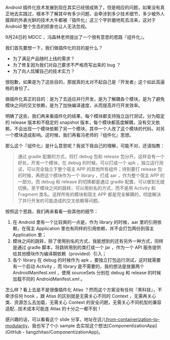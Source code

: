 Android 插件化技术发展到现在其实已经很成熟了，但是相应的问题，如果没有真正地去实践过，根本不了解其中有多少问题，会牵涉到多少技术细节，多少被外人膜拜的外表光鲜的技术大牛都被『插件化』这三个字折磨地死去活来，这对于 Android 整个生态的损害也让人无法忽视。

9月24日的 MDCC ，冯森林老师提出了一个很有意思的思路『组件化』。

我们首先要想一下，我们做插件化的目的是什么？

- 为了满足产品随时上线的需求？
- 为了修复因为我们对自己要求不严格而写出来的 bug ？
- 为了向人炫耀自己的技术实力？

很抱歉，如果是为了这些目的，那就真的太对不起自己是『开发者』这个如此高逼格的身份了。

做插件化真正的目的：是为了去适应并行开发，是为了解耦各个模块，是为了避免模块之间的交叉依赖，是为了加快编译速度，从而提高并行开发效率。

明确了这些，我们再来看插件化的结果，每个模块都支持独立运行测试，分为稳定的 release 版本和不稳定的 snapshot 版本，每个模块都高度解耦，没有交叉依赖，不会出现一个模块依赖了另一个模块，其中一个人改了这个模块的代码，对另一个模块造成影响。这时候，我们再看冯老师的『组件化』思想。

那么这个『组件化』是什么意思呢？我说下我自己的理解，可能不对，还请指教：
> 通过 gradle 配置的方式，将打 debug 包和 release 包分开。这样会有一个好处，开发一个模块，在 debug 的时候，可以打成一个 apk ，独立运行测试，可以完全独立于整个宿主 APP 的其他所有组件；待到要打 release 包的时候，再把这个模块作为一个 library ，打成 aar ，作为整个宿主 APP 的一部分。而 debug 和 release 的切换都是通过 gradle 配置，可以做到无缝切换。至于模块之间的跳转，可以用别名的方式，而不是用 Activity 和 Fragment 类名。这样所有的模块和宿主 APP 都是完全解耦的，彻底解决了并行开发的可能造成的交叉依赖等问题。

按照这个思路，我们再来看看一些其他的细节：

1. 在 Android 里有一个比较爽的一点是，作为 library 的时候，aar 里的引用依赖，在宿主 Application 里也有同样的引用依赖，并不会打包两份到宿主 Application 里；
2. 模块之间的跳转，除了使用别名的方式，我能想到的还有另外一种方式，同样是通过 gradle 脚本，将跳转用到的类打成一个 jar ，作为一个 API 服务提供给其他模块作为编译期依赖（provided）引入；
3. 各个 library 在 debug 的时候作为 apk ，要独立打包运行测试，这时就需要有一个启动 Activity ，而 library 是不需要的，我的想法是放置两个 AndroidManifest.xml ，使用 sourceSets 分别在 debug 和 release 的时候加载不同的 AndroidManifest.xml 。

怎么样？看上去是不是很像插件化 Atlas ？然而这个方案没有任何『黑科技』，不牵涉任何 hook ，跟 Atlas 的区别就是无需关心不同的 Context ，无需再关心类、资源怎么去加载，无需关心 Context 的安全问题，无需关心不同机型的兼容适配...技术成本可能连 Atlas 的十分之一都不到！

感兴趣的话，可以看看这个 slide 分享，地址在这儿[from-containerization-to-modularity](http://www.slideshare.net/oasisfeng/from-containerization-to-modularity)，我也写了个小 sample 去实现这个想法[ComponentizationApp](GitHub - liangzhitao/ComponentizationApp)。



